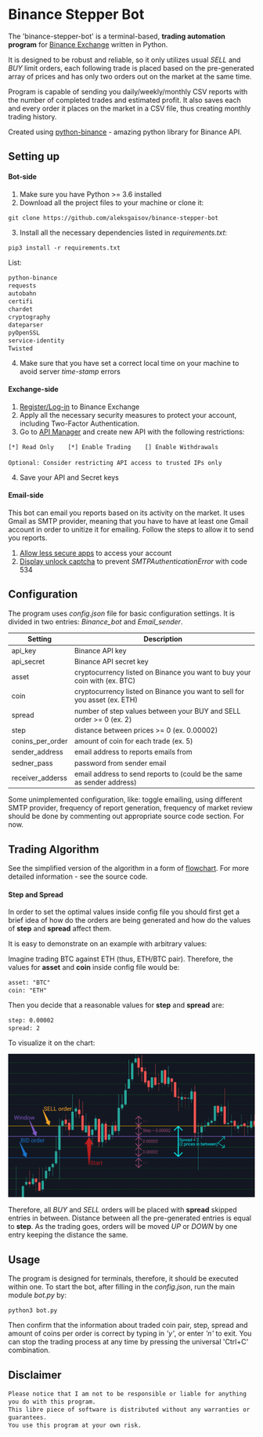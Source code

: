 # Binance Stepper Bot

The 'binance-stepper-bot' is a terminal-based, **trading automation program** for [Binance Exchange](https://www.binance.com/en) written in Python.

It is designed to be robust and reliable, so it only utilizes usual _SELL_ and _BUY_ limit orders, each following trade is placed based on the pre-generated array of prices and has only two orders out on the market at the same time.

Program is capable of sending you daily/weekly/monthly CSV reports with the number of completed trades and estimated profit. It also saves each and every order it places on the market in a CSV file, thus creating monthly trading history.

Created using [python-binance](https://github.com/sammchardy/python-binance) - amazing python library for Binance API.

## Setting up

#### Bot-side

1. Make sure you have Python >= 3.6 installed
2. Download all the project files to your machine or clone it:

```
git clone https://github.com/aleksgaisov/binance-stepper-bot
```

3. Install all the necessary dependencies listed in _requirements.txt_:

```
pip3 install -r requirements.txt
```

List:

```
python-binance
requests
autobahn
certifi
chardet
cryptography
dateparser
pyOpenSSL
service-identity
Twisted
```

4. Make sure that you have set a correct local time on your machine to avoid server _time-stamp_ errors

#### Exchange-side

1. [Register/Log-in](https://accounts.binance.com/en/login) to Binance Exchange
2. Apply all the necessary security measures to protect your account, including Two-Factor Authentication.
3. Go to [API Manager](https://www.binance.com/en/usercenter/settings/api-management) and create new API with the following restrictions:

```
[*] Read Only    [*] Enable Trading    [] Enable Withdrawals

Optional: Consider restricting API access to trusted IPs only
```

4. Save your API and Secret keys

#### Email-side

This bot can email you reports based on its activity on the market. It uses Gmail as SMTP provider, meaning that you have to have at least one Gmail account in order to unitize it for emailing. Follow the steps to allow it to send you reports.

1. [Allow less secure apps](https://www.google.com/settings/security/lesssecureapps) to access your account
2. [Display unlock captcha](https://accounts.google.com/DisplayUnlockCaptcha) to prevent _SMTPAuthenticationError_ with code 534

## Configuration

The program uses _config.json_ file for basic configuration settings. It is divided in two entries: _Binance\_bot_ and _Email\_sender_.

| Setting          | Description                                                               |
|------------------|---------------------------------------------------------------------------|
| api_key          | Binance API key                                                           |
| api_secret       | Binance API secret key                                                    |
| asset            | cryptocurrency listed on Binance you want to buy your coin with (ex. BTC) |
| coin             | cryptocurrency listed on Binance you want to sell for you asset (ex. ETH) |
| spread           | number of step values between your BUY and SELL order >= 0 (ex. 2)        |
| step             | distance between prices >= 0 (ex. 0.00002)                                |
| conins_per_order | amount of coin for each trade (ex. 5)                                     |
| sender_address   | email address to reports emails from                                      |
| sedner_pass      | password from sender email                                                |
| receiver_adderss | email address to send reports to (could be the same as sender address)    |

Some unimplemented configuration, like: toggle emailing, using different SMTP provider, frequency of report generation, frequency of market review should be done by commenting out appropriate source code section. For now.

## Trading Algorithm

See the simplified version of the algorithm in a form of [flowchart](img/flowchart.jpg). For more detailed information - see the source code.

#### Step and Spread

In order to set the optimal values inside config file you should first get a brief idea of how do the orders are being generated and how do the values of **step** and **spread** affect them.

It is easy to demonstrate on an example with arbitrary values:

Imagine trading BTC against ETH (thus, ETH/BTC pair). Therefore, the values for **asset** and **coin** inside config file would be:

```
asset: "BTC"
coin: "ETH"
```

Then you decide that a reasonable values for **step** and **spread** are:

```
step: 0.00002
spread: 2
```

To visualize it on the chart:

![Visualization](img/chart.png)

Therefore, all _BUY_ and _SELL_ orders will be placed with **spread** skipped entries in between. Distance between all the pre-generated entries is equal to **step**. As the trading goes, orders will be moved _UP_ or _DOWN_ by one entry keeping the distance the same. 

## Usage

The program is designed for terminals, therefore, it should be executed within one. To start the bot, after filling in the _config.json_, run the main module _bot.py_ by:

```
python3 bot.py
```

Then confirm that the information about traded coin pair, step, spread and amount of coins per order is correct by typing in _'y'_, or enter _'n'_ to exit. You can stop the trading process at any time by pressing the universal 'Ctrl+C' combination.

## Disclaimer

```
Please notice that I am not to be responsible or liable for anything you do with this program.
This libre piece of software is distributed without any warranties or guarantees.
You use this program at your own risk.
```
